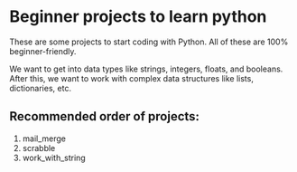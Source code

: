 # Beginner projects to learn python
These are some projects to start coding with Python. All of these are 100% beginner-friendly.

We want to get into data types like strings, integers, floats, and booleans. After this, we want to work with complex data structures like lists, dictionaries, etc.

## Recommended order of projects:

1. mail_merge
2. scrabble
3. work_with_string
